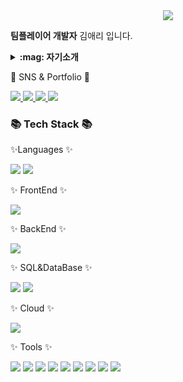 
<div align=center>
	<img src="https://capsule-render.vercel.app/api?type=waving&color=auto&height=200&section=header&text=Aeri%20Github!&fontSize=90" />	
</div>

<div>
<p><strong>팀플레이어 개발자</strong> 김애리 입니다.</p>
</div>	

<details>
  <summary><b>:mag: 자기소개</b></summary>
  <div markdown="1">
     <br/>
  중국에서의 대학 생활과 탁구 선수로서의 경험을 통해 다양한 배경과 문화를 가진 사람들과의 협력 능력을 키우고 원활한 소통을 할 수 있는 능력을 키웠습니다. 이러한 경험은 제가 비트캠프에서의 6개월 동안 백엔드 개발자로서의 교육을 받는 데 큰 도움이 되었습니다.

비트캠프에서의 교육 기간 동안, 4개월 간의 강의와 2개월 간의 프로젝트를 통해 저는 출석률 100%를 유지하며 끈기 있게 노력했습니다. 이러한 노력을 통해 백엔드 개발 분야의 기술과 지식을 체계적으로 습득하고 활용할 수 있는 능력을 기르게 되었습니다.

비트캠프 교육을 통해 얻은 첫 번째 교훈은 IT 분야에서의 팀플레이어 역량의 중요성입니다. 이는 중국 대학 생활에서의 협력 경험과도 일맥상통하며, 효과적인 협업을 통해 더 나은 결과물을 도출할 수 있음을 깨달았습니다.

두 번째로, 개발 능력뿐만 아니라 그것을 명확하고 체계적으로 전달할 수 있는 문서 작성의 중요성을 깨달았습니다. 이는 제가 중국에서 탁구 선수로서 경기 결과를 분석하고 팀원들과 전략을 공유하는 과정에서도 중요한 역할을 해왔던 습관과 부합합니다.

원래 스포츠데이터 분야에 관심을 갖고 있었으나, 데이터 분석만으로는 기술적인 깊이와 폭을 충족시키기 어려움을 느꼈습니다. 이로 인해 백엔드 개발로의 전향을 결정하게 되었고, 데이터 처리와 관리 능력을 향상시키며 끊임없는 성장을 추구하고자 합니다.

비트캠프 교육을 통해 얻은 교훈은 코드가 공통의 목표를 향해 다양한 방향으로 나아갈 수 있다는 것입니다. 이러한 경험을 토대로, 목적을 향해 다양한 전략을 모색하며 이끌어 나갈 수 있는 팀플레이어로서의 개발자로 성장하였다고 자부합니다. 저의 능력을 바탕으로 회사의 성장과 발전에 기여하고 싶습니다.

  </div>
</details>
<div>
	<p>🎨 SNS & Portfolio 🎨</p>
</div>
<div>
<a href="https://bit.ly/45umUom">
    <img src="https://img.shields.io/badge/Portfolio-FF3633?style=flat&logo=Micro.blog&logoColor=white" />
</a>
<a href="https://blog.naver.com/aeri815">
   <img src="https://img.shields.io/badge/Blog-FF9800?style=flat&logo=Blogger&logoColor=white" />
</a>
<a href="">
    <img src="https://img.shields.io/badge/Resume-30B980?style=flat&logo=mdbook&logoColor=white" />
</a>
<a href="">
   <img src="https://img.shields.io/badge/GitHub-181717?style=flat-square&logo=Github&logoColor=white"/>
</a>
<br>
</div>
<div>
<h3>📚 Tech Stack 📚</h3>
 
 <p>✨Languages ✨</p>
 <img src="https://img.shields.io/badge/Java-007396?style=flat&logo=Conda-Forge&logoColor=white" />
 <img src="https://img.shields.io/badge/JavaScript-F7DF1E?style=flat&logo=JavaScript&logoColor=white" />
 <p>✨ FrontEnd ✨</p>
 <img src="https://img.shields.io/badge/React-41BADB?style=flat-square&logo=react&logoColor=white" />
 <p>✨ BackEnd ✨</p>
  <img src="https://img.shields.io/badge/Spring-6DB33F?style=flat&logo=Spring&logoColor=white"/>
 <p>✨ SQL&DataBase ✨</p>
 <img src="https://img.shields.io/badge/Mybatis-000000?style=flat&logo=Fluentd&logoColor=white" />
 <img src="https://img.shields.io/badge/MySQL-4479A1?style=flat&logo=MySQL&logoColor=white" />
 <p>✨ Cloud ✨</p>
 <img src="https://img.shields.io/badge/naver Cloud-Ferew0?style=flat-square&logo=naver&logoColor=white"/>
 <p>✨ Tools ✨</p>
      <img src="https://img.shields.io/badge/GitHub-181717?style=flat-square&logo=Github&logoColor=white"/>
    <img src="https://img.shields.io/badge/Docker-2496ED?style=flat-square&logo=Docker&logoColor=white"/>
    <img src="https://img.shields.io/badge/intellijidea-00493C?style=flat-square&logo=intellijidea&logoColor=white"/>
    <img src="https://img.shields.io/badge/Eclipse%20IDE-2C2255?style=flat&logo=EclipseIDE&logoColor=white" />
    <img src="https://img.shields.io/badge/Visual%20Studio%20Code-007ACC?style=flat&logo=VisualStudioCode&logoColor=white" />
	<img src="https://img.shields.io/badge/Tomcat-F8DC75?style=flat&logo=ApacheTomcat&logoColor=white" />
 <img src="https://img.shields.io/badge/PostMan-FF6C37?style=flat&logo=postman&logoColor=white" />
 <img src="https://img.shields.io/badge/gradle-02303A?style=flat&logo=gradle&logoColor=white" />
 <img src="https://img.shields.io/badge/jenkins-D24939?style=flat&logo=jenkins&logoColor=white" />
</div>
